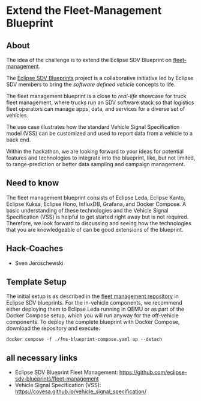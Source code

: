 # Extend the Fleet-Management Blueprint

## About

The idea of the challenge is to extend the Eclipse SDV Blueprint on [fleet-management](https://github.com/eclipse-sdv-blueprints/fleet-management).

The [Eclipse SDV Blueprints](https://github.com/eclipse-sdv-blueprints) project is a collaborative initiative
led by Eclipse SDV members to bring the *software defined vehicle* concepts to life.

The fleet management blueprint is a close to *real-life* showcase
for truck fleet management, where trucks run an SDV software stack so that logistics fleet operators can
manage apps, data, and services for a diverse set of vehicles.

The use case illustrates how the standard Vehicle Signal Specification model (VSS) can be customized and used to report data from a vehicle
to a back end.

Within the hackathon, we are looking forward to your ideas for potential features and technologies to integrate into the blueprint, like, but not limited, to range-prediction or better data sampling and campaign management.

## Need to know

The fleet management blueprint consists of Eclipse Leda, Eclipse Kanto, Eclipse Kuksa, Eclipse Hono, InfluxDB, Grafana, and Docker Compose. A basic understanding of these technologies and the Vehicle Signal Specification (VSS) is helpful to get started right away but is not required. Therefore, we look forward to discussing and seeing how the technologies that you are knowledgeable of can be good extensions of the blueprint.

## Hack-Coaches

- Sven Jeroschewski

## Template Setup

The initial setup is as described in the [fleet management repository](https://github.com/eclipse-sdv-blueprints/fleet-management) in Eclipse SDV blueprints. For the in-vehicle components, we recommend either deploying them to Eclipse Leda running in QEMU or as part of the Docker Compose setup, which you will run anyway for the off-vehicle components. To deploy the complete blueprint with Docker Compose, download the repository and execute:

```
docker compose -f ./fms-blueprint-compose.yaml up --detach
```

## all necessary links

- Eclipse SDV Blueprint Fleet Management: https://github.com/eclipse-sdv-blueprints/fleet-management
- Vehicle Signal Specification (VSS): https://covesa.github.io/vehicle_signal_specification/